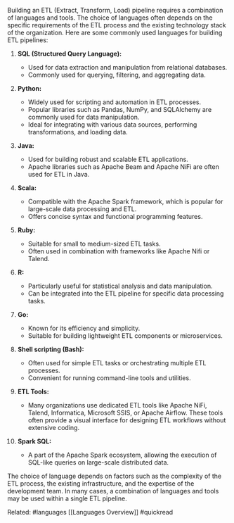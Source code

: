 Building an ETL (Extract, Transform, Load) pipeline requires a combination of languages and tools. The choice of languages often depends on the specific requirements of the ETL process and the existing technology stack of the organization. Here are some commonly used languages for building ETL pipelines:

1. **SQL (Structured Query Language):**
    
    - Used for data extraction and manipulation from relational databases.
    - Commonly used for querying, filtering, and aggregating data.
2. **Python:**
    
    - Widely used for scripting and automation in ETL processes.
    - Popular libraries such as Pandas, NumPy, and SQLAlchemy are commonly used for data manipulation.
    - Ideal for integrating with various data sources, performing transformations, and loading data.
3. **Java:**
    
    - Used for building robust and scalable ETL applications.
    - Apache libraries such as Apache Beam and Apache NiFi are often used for ETL in Java.
4. **Scala:**
    
    - Compatible with the Apache Spark framework, which is popular for large-scale data processing and ETL.
    - Offers concise syntax and functional programming features.
5. **Ruby:**
    
    - Suitable for small to medium-sized ETL tasks.
    - Often used in combination with frameworks like Apache Nifi or Talend.
6. **R:**
    
    - Particularly useful for statistical analysis and data manipulation.
    - Can be integrated into the ETL pipeline for specific data processing tasks.
7. **Go:**
    
    - Known for its efficiency and simplicity.
    - Suitable for building lightweight ETL components or microservices.
8. **Shell scripting (Bash):**
    
    - Often used for simple ETL tasks or orchestrating multiple ETL processes.
    - Convenient for running command-line tools and utilities.
9. **ETL Tools:**
    
    - Many organizations use dedicated ETL tools like Apache NiFi, Talend, Informatica, Microsoft SSIS, or Apache Airflow. These tools often provide a visual interface for designing ETL workflows without extensive coding.
10. **Spark SQL:**
    
    - A part of the Apache Spark ecosystem, allowing the execution of SQL-like queries on large-scale distributed data.

The choice of language depends on factors such as the complexity of the ETL process, the existing infrastructure, and the expertise of the development team. In many cases, a combination of languages and tools may be used within a single ETL pipeline.

Related: #languages [[Languages Overview]] #quickread